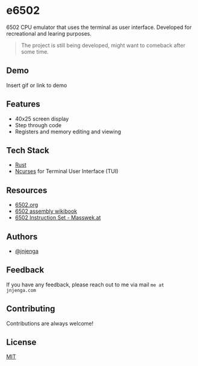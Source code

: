 # e6502 

6502 CPU emulator that uses the terminal as user interface.
Developed for recreational and learing purposes.

> The project is still being developed, might want to comeback after some time.

## Demo

Insert gif or link to demo
 
## Features

- 40x25 screen display
- Step through code
- Registers and memory editing and viewing
  
## Tech Stack

- [Rust](https://www.rust-lang.org/)
- [Ncurses](https://invisible-island.net/ncurses/) for Terminal User Interface (TUI)
  
## Resources

 - [6502.org](6502.org/tutorials/6502opcodes.html)
 - [6502 assembly wikibook](https://en.wikibooks.org/wiki/6502_Assembly)
 - [6502 Instruction Set - Masswek.at](https://www.masswerk.at/6502/6502_instruction_set.html)

  
## Authors

- [@jnjenga](https://www.github.com/jnjenga)

  
## Feedback

If you have any feedback, please reach out to me via mail `me at jnjenga.com`
  
## Contributing

Contributions are always welcome!
 
## License

[MIT](https://choosealicense.com/licenses/mit/)




